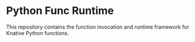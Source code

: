 # Python Func Runtime

This repository contains the function invocation and runtime framework for 
Knative Python functions.
